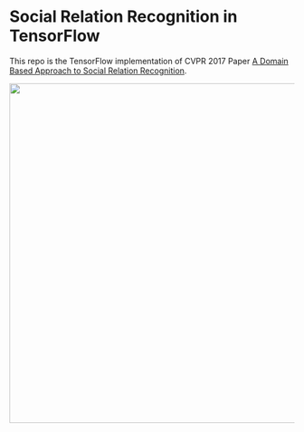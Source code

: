 # Social Relation Recognition in TensorFlow

This repo is the TensorFlow implementation of CVPR 2017 Paper [A Domain Based Approach to Social Relation Recognition](https://arxiv.org/pdf/1704.06456.pdf).

<p align="center">
    <img src="https://github.com/Y2L/social_relation_tensorflow/blob/master/docs/framework.png" width="600"/>
</p>
